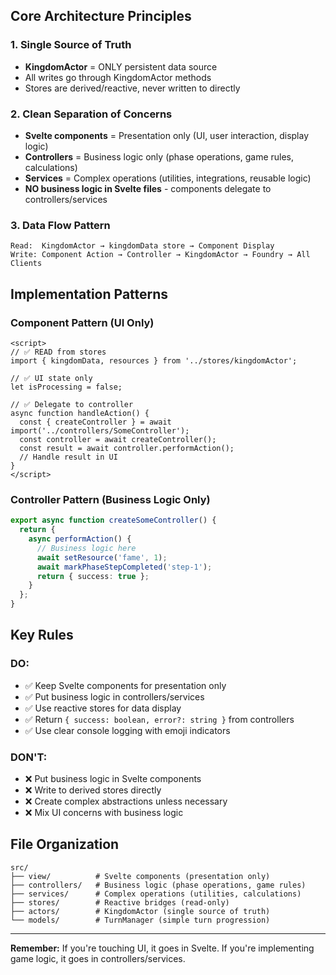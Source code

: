 ## Core Architecture Principles

### 1. Single Source of Truth
- **KingdomActor** = ONLY persistent data source
- All writes go through KingdomActor methods
- Stores are derived/reactive, never written to directly

### 2. Clean Separation of Concerns
- **Svelte components** = Presentation only (UI, user interaction, display logic)
- **Controllers** = Business logic only (phase operations, game rules, calculations)
- **Services** = Complex operations (utilities, integrations, reusable logic)
- **NO business logic in Svelte files** - components delegate to controllers/services

### 3. Data Flow Pattern
```
Read:  KingdomActor → kingdomData store → Component Display
Write: Component Action → Controller → KingdomActor → Foundry → All Clients
```

## Implementation Patterns

### Component Pattern (UI Only)
```svelte
<script>
// ✅ READ from stores
import { kingdomData, resources } from '../stores/kingdomActor';

// ✅ UI state only
let isProcessing = false;

// ✅ Delegate to controller
async function handleAction() {
  const { createController } = await import('../controllers/SomeController');
  const controller = await createController();
  const result = await controller.performAction();
  // Handle result in UI
}
</script>
```

### Controller Pattern (Business Logic Only)
```typescript
export async function createSomeController() {
  return {
    async performAction() {
      // Business logic here
      await setResource('fame', 1);
      await markPhaseStepCompleted('step-1');
      return { success: true };
    }
  };
}
```

## Key Rules

### DO:
- ✅ Keep Svelte components for presentation only
- ✅ Put business logic in controllers/services
- ✅ Use reactive stores for data display
- ✅ Return `{ success: boolean, error?: string }` from controllers
- ✅ Use clear console logging with emoji indicators

### DON'T:
- ❌ Put business logic in Svelte components
- ❌ Write to derived stores directly
- ❌ Create complex abstractions unless necessary
- ❌ Mix UI concerns with business logic

## File Organization
```
src/
├── view/          # Svelte components (presentation only)
├── controllers/   # Business logic (phase operations, game rules)
├── services/      # Complex operations (utilities, calculations)
├── stores/        # Reactive bridges (read-only)
├── actors/        # KingdomActor (single source of truth)
└── models/        # TurnManager (simple turn progression)
```

---

**Remember:** If you're touching UI, it goes in Svelte. If you're implementing game logic, it goes in controllers/services.
